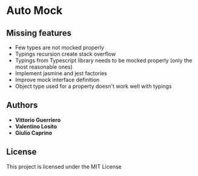 # Auto Mock


## Missing features

* Few types are not mocked properly
* Typings recursion create stack overflow
* Typings from Typescript library needs to be mocked properly (only the most reasonable ones)
* Implement jasmine and jest factories
* Improve mock interface definition
* Object type used for a property doesn't work well with typings

## Authors

* **Vittorio Guerriero**
* **Valentino Losito**
* **Giulio Caprino** 

## License

This project is licensed under the MIT License
